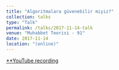 ```yaml
---
title: "Algoritmalara güvenebilir miyiz?"
collection: talks
type: "Talk"
permalink: /talks/2017-11-14-talk
venue: "Muhabbet Teorisi - 91"
date: 2017-11-14
location: "(online)"
---
```


[**YouTube recording](https://www.youtube.com/watch?v=Q_mfu-szoOI)
